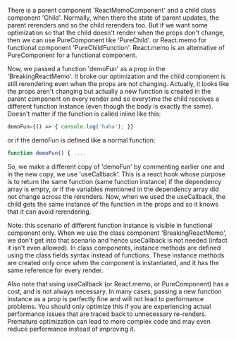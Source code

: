 There is a parent component 'ReactMemoComponent' and a child class component 'Child'. Normally, when there the state of parent updates, the parent rerenders and so the child rerenders too.
But if we want some optimization so that the child doesn't render when the props don't change, then we can use PureComponent like 'PureChild'. or React.memo for functional component 'PureChildFunction'. React.memo is an alternative of PureComponent for a functional component.


Now, we passed a function 'demoFun' as a prop in the 'BreakingReactMemo'. It broke our optimization and the child component is still rerendering even when the props are not changing. Actually, it looks like the props aren't changing but actually a new function is created in the parent component on every render and so everytime the child receives a different function instance (even though the body is exactly the same). Doesn't matter if the function is called inline like this: 

```js
demoFun={() => { console.log('haha'); }}
```

or if the demoFun is defined like a normal function: 

```js
function demoFun() { ....
```
So, we make a different copy of 'demoFun' by commenting earlier one and in the new copy, we use 'useCallback'. This is a react hook whose purpose is to return the same function (same function instance) if the dependency array is empty, or if the variables mentioned in the dependency array did not change across the rerenders. Now, when we used the useCallback, the child gets the same instance of the function in the props and so it knows that it can avoid rerendering.

Note: this scenario of different function instance is visible in functional component only. When we use the class component 'BreakingReactMemo', we don't get into that scenario and hence useCallback is not needed (infact it isn't even allowed). In class components, instance methods are defined using the class fields syntax instead of functions. These instance methods are created only once when the component is instantiated, and it has the same reference for every render.

Also note that using useCallback (or React.memo, or PureComponent) has a cost, and is not always necessary. In many cases, passing a new function instance as a prop is perfectly fine and will not lead to performance problems. You should only optimize this if you are experiencing actual performance issues that are traced back to unnecessary re-renders. Premature optimization can lead to more complex code and may even reduce performance instead of improving it.